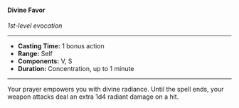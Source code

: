 #### Divine Favor
*1st-level evocation*
___
- **Casting Time:** 1 bonus action
- **Range:** Self
- **Components:** V, S
- **Duration:** Concentration, up to 1 minute
___
Your prayer empowers you with divine radiance. Until the spell ends, your weapon attacks deal an extra 1d4 radiant damage on a hit.